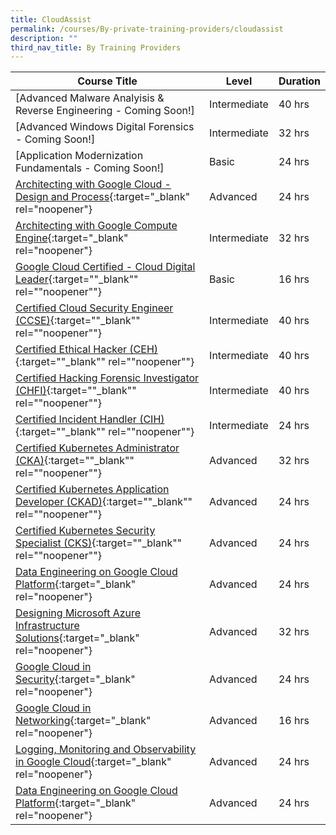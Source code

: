 ```yaml
---
title: CloudAssist
permalink: /courses/By-private-training-providers/cloudassist
description: ""
third_nav_title: By Training Providers
---
```

|Course Title  | Level | Duration |
| - | - | - | 
|[Advanced Malware Analyisis & Reverse Engineering - Coming Soon!]|Intermediate|40 hrs |
|[Advanced Windows Digital Forensics - Coming Soon!]|Intermediate|32 hrs |
|[Application Modernization Fundamentals - Coming Soon!]|Basic|24 hrs |
|[Architecting with Google Cloud - Design and Process](https://www.cloudassistsvcs.com/google-cloud-certified-professional-cloud-architect-bundle/){:target="_blank" rel="noopener"} |Advanced|24 hrs |
|[Architecting with Google Compute Engine](https://www.cloudassistsvcs.com/google-cloud-certified-associate-cloud-engineer/){:target="_blank" rel="noopener"} |Intermediate|32 hrs |
|[Google Cloud Certified - Cloud Digital Leader](https://cloud.google.com/training/business#cloud-digital-leader-path/){:target=""_blank"" rel=""noopener""} |Basic|16 hrs |
|[Certified Cloud Security Engineer (CCSE)](https://iclass.eccouncil.org/certified-cloud-security-engineer-ccse/){:target=""_blank"" rel=""noopener""} |Intermediate|40 hrs |
|[Certified Ethical Hacker (CEH)](https://iclass.eccouncil.org/our-courses/certified-ethical-hacker-ceh/){:target=""_blank"" rel=""noopener""} |Intermediate|40 hrs |
|[Certified Hacking Forensic Investigator (CHFI)](https://www.eccouncil.org/programs/computer-hacking-forensic-investigator-chfi/){:target=""_blank"" rel=""noopener""} |Intermediate|40 hrs |
|[Certified Incident Handler (CIH)](https://www.eccouncil.org/programs/ec-council-certified-incident-handler-ecih/){:target=""_blank"" rel=""noopener""} |Intermediate|24 hrs |
|[Certified Kubernetes Administrator (CKA)](https://www.cloudassistsvcs.com/certified-kubernetes-administrator-cka/){:target=""_blank"" rel=""noopener""} |Advanced|32 hrs |
|[Certified Kubernetes Application Developer (CKAD)](https://www.cloudassistsvcs.com/certified-kubernetes-application-developer-ckad/){:target=""_blank"" rel=""noopener""} |Advanced|24 hrs |
|[Certified Kubernetes Security Specialist (CKS)](https://training.linuxfoundation.org/training/kubernetes-security-essentials-lfs260/){:target=""_blank"" rel=""noopener""} |Advanced|24 hrs |
|[Data Engineering on Google Cloud Platform](https://www.cloudassistsvcs.com/google-cloud-certified-professional-data-engineer-bundle/){:target="_blank" rel="noopener"} |Advanced|24 hrs |
|[Designing Microsoft Azure Infrastructure Solutions](https://docs.microsoft.com/en-us/learn/certifications/courses/az-305t00){:target="_blank" rel="noopener"} |Advanced|32 hrs |
|[Google Cloud in Security](https://www.cloudassistsvcs.com/google-cloud-certified-professional-cloud-security-engineer-bundle/){:target="_blank" rel="noopener"} |Advanced|24 hrs |
|[Google Cloud in Networking](https://www.cloudassistsvcs.com/google-cloud-certified-professional-cloud-network-engineer-bundle/){:target="_blank" rel="noopener"} |Advanced|16 hrs |
|[Logging, Monitoring and Observability in Google Cloud](https://www.cloudassistsvcs.com/google-cloud-certified-professional-cloud-devops-engineer-bundle/){:target="_blank" rel="noopener"} |Advanced|24 hrs |
|[Data Engineering on Google Cloud Platform](https://www.cloudassistsvcs.com/google-cloud-certified-professional-data-engineer-bundle/){:target="_blank" rel="noopener"} |Advanced|24 hrs |